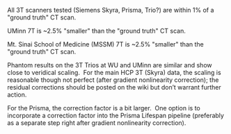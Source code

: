 
All 3T scanners tested (Siemens Skyra, Prisma, Trio?) are within 1% of a "ground truth" CT scan.

UMinn 7T is ~2.5% "smaller" than the "ground truth" CT scan.

Mt. Sinai School of Medicine (MSSM) 7T is ~2.5% "smaller" than the "ground truth" CT scan.

Phantom results on the 3T Trios at WU and UMinn are similar and show close to veridical scaling.  For the main HCP 3T (Skyra) data, the scaling is reasonable though not perfect (after gradient nonlinearity correction); the residual corrections should be posted on the wiki but don’t warrant further action.   

For the Prisma, the correction factor is a bit larger.  One option is to incorporate a correction factor into the Prisma Lifespan pipeline (preferably as a separate step right after gradient nonlinearity correction).   

